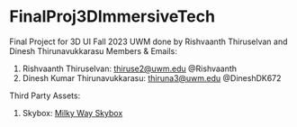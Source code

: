 # FinalProj3DImmersiveTech
Final Project for 3D UI Fall 2023 UWM done by Rishvaanth Thiruselvan and Dinesh Thirunavukkarasu
Members & Emails:
1. Rishvaanth Thiruselvan: thiruse2@uwm.edu @Rishvaanth
2. Dinesh Kumar Thirunavukkarasu: thiruna3@uwm.edu @DineshDK672

Third Party Assets:
1. Skybox: [Milky Way Skybox](https://assetstore.unity.com/packages/2d/textures-materials/milky-way-skybox-94001)
